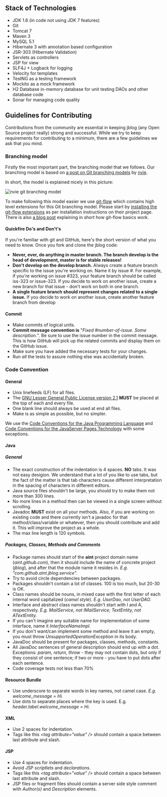## Stack of Technologies ##
 * JDK 1.6 (in code not using JDK 7 features)
 * Git
 * Tomcat 7
 * Maven 3
 * MySQL 5.1
 * Hibernate 3 with annotation based configuration
 * JSR-303 (Hibernate Validation)
 * Servlets as controllers
 * JSP for view
 * SLF4J + Logback for logging
 * Velocity for templates
 * TestNG as a testing framework
 * Mockito as a mock framework
 * H2 Database in-memory database for unit testing DAOs and other database code
 * Sonar for managing code quality

## Guidelines for Contributing ##
Contributions from the community are essential in keeping jblog (any Open Source project really) strong and successful. While we try to keep requirements for contributing to a minimum, there are a few guidelines we ask that you mind.

### Branching model ###
Firstly the most important part, the branching model that we follows. Our branching model is based on [a post on Git branching models](http://nvie.com/posts/a-successful-git-branching-model/) by [nvie](http://nvie.com/about/).

In short, the model is explained nicely in this picture:

![nvie git branching model](http://nvie.com/img/2009/12/Screen-shot-2009-12-24-at-11.32.03.png)

To make following this model easier we use [git-flow](https://github.com/nvie/gitflow) which contains high level extensions for this Git branching model. Please start by [installing the git-flow extensions](https://github.com/nvie/gitflow/wiki/Installation) as per installation instructions on their project page. There is also [a blog post](http://jeffkreeftmeijer.com/2010/why-arent-you-using-git-flow/) explaining in short how git-flow basics work.

#### Quickfire Do's and Don't's ####
If you're familiar with git and GitHub, here's the short version of what you need to know. Once you fork and clone the jblog code:

 * **Never, ever, do anything in master branch. The branch develop is the head of development, master is for stable releases!**
 * **Don't develop on the develop branch.** Always create a feature branch specific to the issue you're working on. Name it by issue #. For example, if you're working on issue #323, your feature branch should be called iss-323 or issue-323. If you decide to work on another issue, create a new branch for that issue - don't work on both in one branch.
 * **A single feature branch should represent changes related to a single issue.** If you decide to work on another issue, create another feature branch from develop
 
#### Commit ####
 * Make commits of logical units.
 * **Commit message convention is** "*Fixed #number-of-issue. Some description.*". Be sure to use the issue number in the commit message. This is how GitHub will pick up the related commits and display them on the GitHub issue.
 * Make sure you have added the necessary tests for your changes.
 * Run _all_ the tests to assure nothing else was accidentally broken.

### Code Convention ###

#### General ####
 * Unix linefeeds (LF) for all files.
 * The [GNU Lesser General Public License version 2.1](http://www.gnu.org/licenses/lgpl-2.1.html) **MUST** be  placed at the top of each and every file.
 * One blank line should always be used at end all files.
 * Make is as simple as possible, but no simpler.

We use the [Code Conventions for the Java Programming Language](http://www.oracle.com/technetwork/java/codeconventions-150003.pdf "Java Code Convention")
and [Code Conventions for the JavaServer Pages Technology](http://www.oracle.com/technetwork/articles/javase/code-convention-138726.html "JSP Code Convention")
with some exceptions.
 
#### Java ####

##### General #####
 * The exact construction of the indentation is 4 spaces. **NO** tabs. It was not easy desigion. We understand that a lot of you like to use tabs, but the fact of the matter is that tab characters cause different interpretation in the spacing of characters in different editors.
 * Java source files shouldn't be large, you should try to make them not more than 300 lines.
 * No more lines in a method then can be viewed in a single screen without scrolling.
 * Javadoc **MUST** exist on all your methods. Also, if you are working on existing code and there currently isn't a javadoc for that method/class/variable or whatever, then you should contribute and add it. This will improve the project as a whole.
 * The max line length is 120 symbols.
 
##### Packages, Classes, Methods and Comments #####
 * Package names should start of the **aint** project domain name (*aint.github.com*), then it should include the name of concrete project (*jblog*), and after that the module name it resides in. *E.g. "com.github.aint.jblog.service".*
 * Try to avoid circle dependencies between packages.
 * Packages shouldn't contain a lot of classes. 100 is too much, but 20-30 is OK.
 * Class names should be nouns, in mixed case with the first letter of each internal word capitalized (*camel style*). *E.g. UserDao, not UserDAO.*
 * Interface and abstract class names shouldn't start with  I and A, respectively. *E.g. MailService, not IMailService; TextEntity, not ATextEntity.*
 * If you can't imagine any suitable name for implementation of some interface, name it *InterfaceNameImpl.*
 * If you don't want/can implement some method and leave it an empty, you must throw *UnsupportedOperationException* in its body.
 * JavaDoc should be present for packages, classes, methods, constants.
 * All JavaDoc sentences of general description should end up with a dot. Exceptions: *param, return, throw* - they may not contain dots, but only if they consist of one sentence; if two or more - you have to put dots after each sentence.
 * Code coverage tests not less than 70%
 
#### Resource Bundle ####
 * Use underscore to separate words in key names, not camel case. *E.g. welcome_message = Hi.*
 * Use dots to separate places where the key is used. E.g.  *header.label.welcome_message = Hi.*

#### XML ####
 * Use 2 spaces for indentation.
 * Tags like this *&lt;tag attribute="value" /&gt;* should contain a space between last attribute and slash.
 
#### JSP ####
 * Use 4 spaces for indentation.
 * Avoid JSP *scriptlets* and *declarations*.
 * Tags like this *&lt;tag attribute="value" /&gt;* should contain a space between last attribute and slash.
 * JSP files or fragment files should contain a server side style comment with *Author(s)* and *Description* elements.
